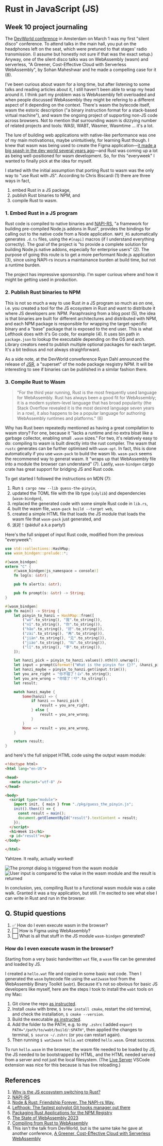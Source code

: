 # Rust in JavaScript (JS)

## Week 10 project journaling

The [DevWorld conference](https://devworldconference.com/) in Amsterdam on March 1 was my first "silent disco" conference. To attend talks in the main hall, you put on the headphones left on the seat, which were pretuned to that stages' radio transmission. (I assume but honestly not sure if that was the exact setup.) Anyway, one of the silent disco talks was on WebAssembly (wasm) and serverless, "A Greener, Cost-Effective Cloud with Serverless WebAssembly", by Sohan Maheshwar and he made a compelling case for it (8).

I've been curious about wasm for a long time, but after listening to some talks and reading articles about it, I still haven't been able to wrap my head around it. I think part my problem was is WebAssembly felt overloaded and when people discussed WebAssembly they might be refering to a different aspect of it depending on the context. There's wasm the bytecode itself, wasm the estoric description ("a binary instruction format for a stack-based virtual machine"), and wasm the ongoing project of supporting non-JS code across browsers. Not to mention that surrounding wasm is dizzying number of related projects and tools: WASI, WABT, Wasmer, Wasmtime ... it's a lot.

The lure of building web applications with native-like performance was one of my main motivationss, maybe unintuitively, for learning Rust though. I knew that wasm was being used to create the Figma application—[it made a big spash in the dev world several years ago](https://www.figma.com/blog/webassembly-cut-figmas-load-time-by-3x/)—and Rust was coming up a lot as being well-positioned for wasm development. So, for this "everyweek" I wanted to finally pick at the idea for myself.

I started with the initial assumption that porting Rust to wasm was the only way to "use Rust with JS". According to Chris Biscardi (1) there are three ways in fact,

1. embed Rust in a JS package,
2. publish Rust binaries to NPM, and
3. compile Rust to wasm.

### 1. Embed Rust in a JS program

Rust code is compiled to native binaries and [NAPI-RS](https://napi.rs/), "a framework for building pre-compiled Node.js addons in Rust", provides the bindings for calling out to the native code from a Node application. `NAPI_RS` automatically generates `.d.ts` files, using the `#[napi]` macros (if I understand everything correctly). The goal of the project is "to provide a complete solution for building Node.js native addons, especially for enterprise users" (2). The purpose of going this route is to get a more performant Node.js application (3), since using NAPI-rs incurs a maintainance burden at build time, but not a runtime burden.

The project has impressive sponsorship. I'm super curious where and how it might be getting used in production.

### 2. Publish Rust binaries to NPM

This is not so much a way to use Rust _in_ a JS program so much as _on_ one, i.e. you created a tool for the JS ecosystem in Rust and want to distribute it where JS developers are: NPM. Paraphrasing from a blog post (5), the idea is that binaries are built for different architectures and distributed with NPM, and each NPM package is responsible for wrapping the target-specific binary and a "base" package that is exposed to the end user. This is what Lefthook does with it's Go code, for example (4). It uses bin path in `package.json` to lookup the executable depending on the OS and arch. Library creators need to publish multiple optional packages for each target. It's a bit tedious and not always straighforward.

As a side note, at the DevWorld conveference Ryan Dahl announced the release of [JSR](https://jsr.io/), a "superset" of the node package resgistry NPM. It will be interesting to see if binaries can be published in a similar fashion there.

### 3. Compile Rust to Wasm

> "For the third year running, Rust is the most frequently used language for WebAssembly. Rust has always been a good fit for WebAssembly; it is a modern system-level language that has broad popularity (the Stack Overflow revealed it is the most desired language seven years in a row), it also happens to be a popular language for authoring WebAssembly runtimes and platforms." (6)

Why has Rust been repeatedly mentioned as having a great compilation to wasm story? For one, because it "lacks a runtime and no extra bloat like a garbage collector, enabling small `.wasm` sizes." For two, it's relatively easy to do: compiling to wasm is built directly into the rust compiler. The wasm that `rustc` generates can be further optimised with `wasm-opt`. In fact, this is done automatically if you use `wasm-pack` to build the wasm lib. `wasm-pack` seems the recommened way to generat wasm. It "wraps up that WebAssembly file into a module the browser can understand" (7). Lastly, `wasm-bindgen` cargo crate has great support for bridging JS and Rust code.

To get started I followed the instructions on MDN (7):

1. Run `$ cargo new --lib guess-the-pinyin`,
2. updated the TOML file with the lib type (`cdylib`) and dependencies (`wasm-bindgen`),
3. replaced the generated code with some simple Rust code in `lib.rs`,
4. built the wasm file, `wasm-pack build --target web`,
5. created a simple HTML file that loads the JS module that loads the wasm file that `wasm-pack` just generated, and
6. 派对！(pàiduì! a.k.a party!)

Here's the full snippet of input Rust code, modified from the previous "everyweek":

```rust
use std::collections::HashMap;
use wasm_bindgen::prelude::*;

#[wasm_bindgen]
extern "C" {
    #[wasm_bindgen(js_namespace = console)]
    fn log(s: &str);

    pub fn alert(s: &str);

    pub fn prompt(s: &str) -> String;
}

#[wasm_bindgen]
pub fn main() -> String {
    let pinyin_to_hanzi = HashMap::from([
        ("wǒ".to_string(), "我".to_string()),
        ("nǐ".to_string(), "你".to_string()),
        ("hǎo".to_string(), "好".to_string()),
        ("zài".to_string(), "再".to_string()),
        ("jiàn".to_string(), "见".to_string()),
        ("jiào".to_string(), "叫".to_string()),
        ("lǐ".to_string(), "李".to_string()),
    ]);

    let hanzi_pick = pinyin_to_hanzi.values().nth(0).unwrap();
    let input = prompt(&format!("What is the pinyin for {}?", &hanzi_pick));
    let hanzi_maybe = pinyin_to_hanzi.get(input.trim());
    let you_are_right = "你不错了！👍".to_string();
    let you_are_wrong = "你错了！👎".to_string();
    let result;

    match hanzi_maybe {
        Some(hanzi) => {
            if hanzi == hanzi_pick {
                result = you_are_right;
            } else {
                result = you_are_wrong;
            }
        }
        None => result = you_are_wrong,
    }

    return result;
}
```

and here's the full snippet HTML code using the output wasm module:

```html
<!doctype html>
<html lang="en-US">

<head>
  <meta charset="utf-8" />
</head>

<body>
  <script type="module">
    import init, { main } from "./pkg/guess_the_pinyin.js";
    init().then(() => {
      const result = main();
      document.getElementById("result").textContent = result;
    });
  </script>
  <h1>Week 11</h1>
  <p id="result"></p>
</body>

</html>
```

Yahtzee. It really, actually worked!

![The prompt dialog is triggered from the wasm module](./assets/screenshot-1.png)
![User input is compared to the value in the wasm module and the result is returned](./assets/screenshot-2.png)

In conclusion, yes, compiling Rust to a functional wasm module was a cake walk. Granted it was a toy application, but still. I'm excited to see what else I can write in Rust and run in the browser.

## Q. Stupid questions

1. ✅ How do I even execute wasm in the browser?
1. ⬜️ How is Figma using WebAssembly?
1. ⬜️ What is all that stuff in the JS module `wasm-bindgen` generated?

### How do I even execute wasm in the browser?

Starting from a very basic handwritten `wat` file, a `wasm` file can be generated and loaded by JS.

I created a `hello.wat` file and copied in some basic wat code. Then I generated the `wasm` bytecode file using the `wat2wasm` tool from the WebAssembly Binary Toolkit (`wabt`). Because it's not so obvious for basic JS developers like myself, here are the steps I took to install the `wabt` tools on my Mac:

  1. Git clone the repo [as instructed](https://github.com/WebAssembly/wabt?tab=readme-ov-file#cloning).
  2. Install `cmake` with brew, `$ brew install cmake`, restart the old terminal, and check the installation, `$ cmake --version`.
  3. Build the executable [as instructed](https://github.com/WebAssembly/wabt?tab=readme-ov-file#building-using-cmake-directly-linux-and-macos).
  4. Add the folder to the PATH, e.g. to my `.zshrc` I added `export PATH="/path/to/wabt/build/:$PATH"`, then applied the changes to terminal, `$ source ~/.zshrc` (or you can restart again).
  5. Then running `$ wat2wasm hello.wat` created `hello.wasm`. Great success.

To run `hello.wasm` in the browser, the wasm file needed to be loaded by JS, the JS needed to be bootstrapped by HTML, and the HTML needed served from a server and not just the local filesystem. (The [Live Server](https://marketplace.visualstudio.com/items?itemName=ritwickdey.LiveServer) VSCode extension was nice for this because is has live reloading.)

## References

1. [Why is the JS ecosystem switching to Rust?](https://www.youtube.com/watch?v=dZQMoEWe5uY)
2. [NAPI-RS](https://napi.rs/)
3. [Node & Rust: Friendship Forever. The NAPI-rs Way.](https://dev.to/valorsoftware/node-rust-friendship-forever-the-napi-rs-way-1kb8)
4. [Lefthook: The fastest polyglot Git hooks manager out there](https://github.com/evilmartians/lefthook/blob/master/packaging/npm/lefthook/package.json)
5. [Packaging Rust Applications for the NPM Registry](https://blog.orhun.dev/packaging-rust-for-npm/)
6. [The State of WebAssembly 2023](https://blog.scottlogic.com/2023/10/18/the-state-of-webassembly-2023.html)
7. [Compiling from Rust to WebAssembly](https://developer.mozilla.org/en-US/docs/WebAssembly/Rust_to_wasm)
8. This isn't the talk from DevWorld, but is the same take he gave at another conference, [A Greener, Cost-Effective Cloud with Serverless WebAssembly](https://www.youtube.com/watch?v=QVfKt7aIZO8)
